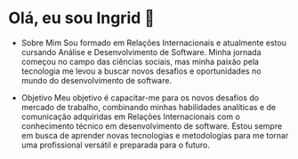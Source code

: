 # Olá, eu sou Ingrid 👋

- Sobre Mim
Sou formado em Relações Internacionais e atualmente estou cursando Análise e Desenvolvimento de Software.
Minha jornada começou no campo das ciências sociais, mas minha paixão pela tecnologia me levou a buscar novos desafios e oportunidades
no mundo do desenvolvimento de software.

- Objetivo
Meu objetivo é capacitar-me para os novos desafios do mercado de trabalho, combinando minhas habilidades analíticas e de comunicação adquiridas
em Relações Internacionais com o conhecimento técnico em desenvolvimento de software. Estou sempre em busca de aprender novas tecnologias e metodologias
para me tornar uma profissional versátil e preparada para o futuro.

